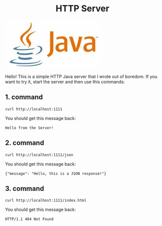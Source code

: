 <h1 align="center">HTTP Server</h1>

![kep](public/java-400.jpg)

Hello! This is a simple HTTP Java server that I wrote out of boredom. If you want to try it, start the server and then use this commands: 

## 1. command

```
curl http://localhost:1111
```

You should get this message back:
```
Hello from the Server!
```


## 2. command

```
curl http://localhost:1111/json

```

You should get this message back:
```
{"message": "Hello, this is a JSON response!"}
```


## 3. command
```
curl http://localhost:1111/index.html
```

You should get this message back:
```
HTTP/1.1 404 Not Found
```

